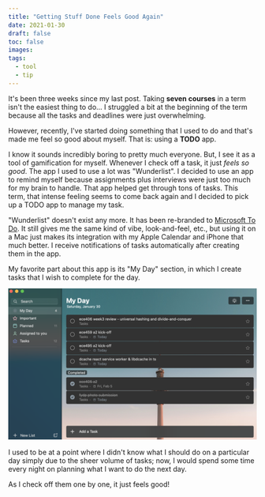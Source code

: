 ```yaml
---
title: "Getting Stuff Done Feels Good Again"
date: 2021-01-30
draft: false
toc: false
images:
tags:
  - tool
  - tip
---
```


It's been three weeks since my last post. Taking **seven courses** in a term isn't the easiest thing to do... I struggled a bit at the beginning of the term because all the tasks and deadlines were just overwhelming.

However, recently, I've started doing something that I used to do and that's made me feel so good about myself. That is: using a **TODO** app.

I know it sounds incredibly boring to pretty much everyone. But, I see it as a tool of gamification for myself. Whenever I check off a task, it just _feels so good_. The app I used to use a lot was "Wunderlist". I decided to use an app to remind myself because assignments plus interviews were just too much for my brain to handle. That app helped get through tons of tasks. This term, that intense feeling seems to come back again and I decided to pick up a TODO app to manage my task.

"Wunderlist" doesn't exist any more. It has been re-branded to [Microsoft To Do](https://todo.microsoft.com/tasks/). It still gives me the same kind of vibe, look-and-feel, etc., but using it on a Mac just makes its integration with my Apple Calendar and iPhone that much better. I receive notifications of tasks automatically after creating them in the app.

My favorite part about this app is its "My Day" section, in which I create tasks that I wish to complete for the day.

![My Day](/img/my-day.png)

I used to be at a point where I didn't know what I should do on a particular day simply due to the sheer volume of tasks; now, I would spend some time every night on planning what I want to do the next day.

As I check off them one by one, it just feels good!
